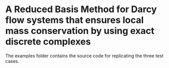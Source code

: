 # A Reduced Basis Method for Darcy flow systems that ensures local mass conservation by using exact discrete complexes

The examples folder contains the source code for replicating the three test cases. 